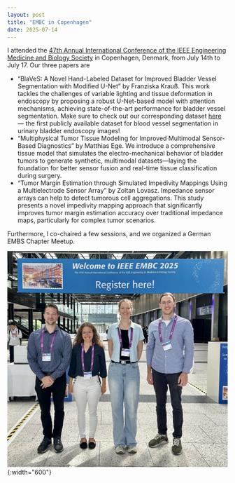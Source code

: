 ```yaml
---
layout: post
title: "EMBC in Copenhagen"
date: 2025-07-14
---
```


I attended the [47th Annual International Conference of the IEEE Engineering Medicine and Biology Society](https://embc.embs.org/2025/) in Copenhagen, Denmark, from July 14th to July 17.
Our three papers are
* “BlaVeS: A Novel Hand-Labeled Dataset for Improved Bladder Vessel Segmentation with Modified U-Net” by Franziska Krauß. This work tackles the challenges of variable lighting and tissue deformation in endoscopy by proposing a robust U-Net-based model with attention mechanisms, achieving state-of-the-art performance for bladder vessel segmentation. Make sure to check out our corresponding dataset [here](https://darus.uni-stuttgart.de/dataset.xhtml?persistentId=doi:10.18419/DARUS-4763) — the first publicly available dataset for blood vessel segmentation in urinary bladder endoscopy images!
* “Multiphysical Tumor Tissue Modeling for Improved Multimodal Sensor-Based Diagnostics” by Matthias Ege. We introduce a comprehensive tissue model that simulates the electro-mechanical behavior of bladder tumors to generate synthetic, multimodal datasets—laying the foundation for better sensor fusion and real-time tissue classification during surgery.
* “Tumor Margin Estimation through Simulated Impedivity Mappings Using a Multielectrode Sensor Array” by Zoltan Lovasz. Impedance sensor arrays can help to detect tumorous cell aggregations. This study presents a novel impedivity mapping approach that significantly improves tumor margin estimation accuracy over traditional impedance maps, particularly for complex tumor scenarios.

Furthermore, I co-chaired a few sessions, and we organized a German EMBS Chapter Meetup.

![EMBC Team](/assets/img/news/embc2025.jpg){:width="600"}